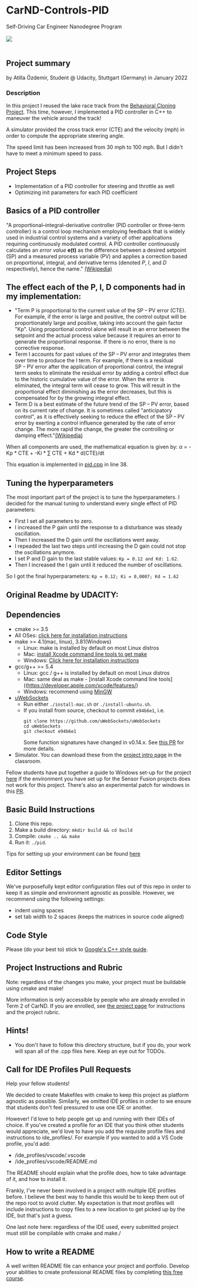 # CarND-Controls-PID

Self-Driving Car Engineer Nanodegree Program<br><br>
![](images/Animation_Passing_sm7.gif)<br><br>

## Project summary

by Atilla Özdemir, Student @ Udacity, Stuttgart (Germany) in January 2022
<br>
### Description
In this project I reused the lake race track from the [Behavioral Cloning Project](https://github.com/Atilla1976/SDCarND_P4_Behavioral_Cloning). This time, however, I implemented a PID controller in C++ to maneuver the vehicle around the track!

A simulator provided the cross track error (CTE) and the velocity (mph) in order to compute the appropriate steering angle.

The speed limit has been increased from 30 mph to 100 mph. But I didn't have to meet a minimum speed to pass.

## Project Steps
  + Implementation of a PID controller for steering and throttle as well
  + Optimizing init parameters for each PID coefficient


## Basics of a PID controller

"A proportional–integral–derivative controller (PID controller or three-term controller) is a control loop mechanism employing feedback that is widely used in industrial control systems and a variety of other applications requiring continuously modulated control. A PID controller continuously calculates an *error value* **e(t)** as the difference between a desired setpoint (SP) and a measured process variable (PV) and applies a correction based on proportional, integral, and derivative terms (denoted *P*, *I*, and *D* respectively), hence the name." [(Wikipedia)](https://en.wikipedia.org/wiki/PID_controller)

## The effect each of the P, I, D components had in my implementation:

  + "Term P is proportional to the current value of the SP − PV error (CTE). For example, if the error is large and positive, the control output will be proportionately large and positive, taking into account the gain factor "Kp". Using proportional control alone will result in an error between the setpoint and the actual process value because it requires an error to generate the proportional response. If there is no error, there is no corrective response.
  + Term I accounts for past values of the SP − PV error and integrates them over time to produce the I term. For example, if there is a residual SP − PV error after the application of proportional control, the integral term seeks to eliminate the residual error by adding a control effect due to the historic cumulative value of the error. When the error is eliminated, the integral term will cease to grow. This will result in the proportional effect diminishing as the error decreases, but this is compensated for by the growing integral effect.
  + Term D is a best estimate of the future trend of the SP − PV error, based on its current rate of change. It is sometimes called "anticipatory control", as it is effectively seeking to reduce the effect of the SP − PV error by exerting a control influence generated by the rate of error change. The more rapid the change, the greater the controlling or damping effect."[(Wikipedia)](https://en.wikipedia.org/wiki/PID_controller)

When all components are used, the mathematical equation is given by:
α = -Kp * CTE + -Ki * ∑ CTE + Kd * d(CTE)/dt

This equation is implemented in [pid.cpp](https://github.com/Atilla1976/SDCarND_P8_PID_Control_Project/blob/master/src/PID.cpp) in line 38.

## Tuning the hyperparameters
The most important part of the project is to tune the hyperparameters.
I decided for the manual tuning to understand every single effect of PID parameters:
  + First I set all parameters to zero.
  + I increased the P gain until the response to a disturbance was steady oscillation.
  + Then I increased the D gain until the oscillations went away.
  + I repeaded the last two steps until increasing the D gain could not stop the oscillations anymore.
  + I set P and D gain to the last stable values: `Kp = 0.12 and Kd: 1.62`.
  + Then I increased the I gain until it reduced the number of oscillations.

So I got the final hyperparameters: `Kp = 0.12; Ki = 0,0007; Kd = 1.62`


## Original Readme by UDACITY:

## Dependencies

* cmake >= 3.5
 * All OSes: [click here for installation instructions](https://cmake.org/install/)
* make >= 4.1(mac, linux), 3.81(Windows)
  * Linux: make is installed by default on most Linux distros
  * Mac: [install Xcode command line tools to get make](https://developer.apple.com/xcode/features/)
  * Windows: [Click here for installation instructions](http://gnuwin32.sourceforge.net/packages/make.htm)
* gcc/g++ >= 5.4
  * Linux: gcc / g++ is installed by default on most Linux distros
  * Mac: same deal as make - [install Xcode command line tools]((https://developer.apple.com/xcode/features/)
  * Windows: recommend using [MinGW](http://www.mingw.org/)
* [uWebSockets](https://github.com/uWebSockets/uWebSockets)
  * Run either `./install-mac.sh` or `./install-ubuntu.sh`.
  * If you install from source, checkout to commit `e94b6e1`, i.e.
    ```
    git clone https://github.com/uWebSockets/uWebSockets 
    cd uWebSockets
    git checkout e94b6e1
    ```
    Some function signatures have changed in v0.14.x. See [this PR](https://github.com/udacity/CarND-MPC-Project/pull/3) for more details.
* Simulator. You can download these from the [project intro page](https://github.com/udacity/self-driving-car-sim/releases) in the classroom.

Fellow students have put together a guide to Windows set-up for the project [here](https://s3-us-west-1.amazonaws.com/udacity-selfdrivingcar/files/Kidnapped_Vehicle_Windows_Setup.pdf) if the environment you have set up for the Sensor Fusion projects does not work for this project. There's also an experimental patch for windows in this [PR](https://github.com/udacity/CarND-PID-Control-Project/pull/3).

## Basic Build Instructions

1. Clone this repo.
2. Make a build directory: `mkdir build && cd build`
3. Compile: `cmake .. && make`
4. Run it: `./pid`. 

Tips for setting up your environment can be found [here](https://classroom.udacity.com/nanodegrees/nd013/parts/40f38239-66b6-46ec-ae68-03afd8a601c8/modules/0949fca6-b379-42af-a919-ee50aa304e6a/lessons/f758c44c-5e40-4e01-93b5-1a82aa4e044f/concepts/23d376c7-0195-4276-bdf0-e02f1f3c665d)

## Editor Settings

We've purposefully kept editor configuration files out of this repo in order to
keep it as simple and environment agnostic as possible. However, we recommend
using the following settings:

* indent using spaces
* set tab width to 2 spaces (keeps the matrices in source code aligned)

## Code Style

Please (do your best to) stick to [Google's C++ style guide](https://google.github.io/styleguide/cppguide.html).

## Project Instructions and Rubric

Note: regardless of the changes you make, your project must be buildable using
cmake and make!

More information is only accessible by people who are already enrolled in Term 2
of CarND. If you are enrolled, see [the project page](https://classroom.udacity.com/nanodegrees/nd013/parts/40f38239-66b6-46ec-ae68-03afd8a601c8/modules/f1820894-8322-4bb3-81aa-b26b3c6dcbaf/lessons/e8235395-22dd-4b87-88e0-d108c5e5bbf4/concepts/6a4d8d42-6a04-4aa6-b284-1697c0fd6562)
for instructions and the project rubric.

## Hints!

* You don't have to follow this directory structure, but if you do, your work
  will span all of the .cpp files here. Keep an eye out for TODOs.

## Call for IDE Profiles Pull Requests

Help your fellow students!

We decided to create Makefiles with cmake to keep this project as platform
agnostic as possible. Similarly, we omitted IDE profiles in order to we ensure
that students don't feel pressured to use one IDE or another.

However! I'd love to help people get up and running with their IDEs of choice.
If you've created a profile for an IDE that you think other students would
appreciate, we'd love to have you add the requisite profile files and
instructions to ide_profiles/. For example if you wanted to add a VS Code
profile, you'd add:

* /ide_profiles/vscode/.vscode
* /ide_profiles/vscode/README.md

The README should explain what the profile does, how to take advantage of it,
and how to install it.

Frankly, I've never been involved in a project with multiple IDE profiles
before. I believe the best way to handle this would be to keep them out of the
repo root to avoid clutter. My expectation is that most profiles will include
instructions to copy files to a new location to get picked up by the IDE, but
that's just a guess.

One last note here: regardless of the IDE used, every submitted project must
still be compilable with cmake and make./

## How to write a README
A well written README file can enhance your project and portfolio.  Develop your abilities to create professional README files by completing [this free course](https://www.udacity.com/course/writing-readmes--ud777).

